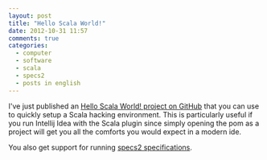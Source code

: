 ```yaml
---
layout: post
title: "Hello Scala World!"
date: 2012-10-31 11:57
comments: true
categories:
  - computer
  - software
  - scala
  - specs2
  - posts in english
---
```

I've just published an <a href="https://github.com/mcaserta/hello-scala-world" title="Hello Scala World!">Hello Scala World! project on GitHub</a> that you can use to quickly setup a Scala hacking environment. This is particularly useful if you run Intellij Idea with the Scala plugin since simply opening the pom as a project will get you all the comforts you would expect in a modern ide.

You also get support for running <a href="http://etorreborre.github.com/specs2/">specs2 specifications</a>.
